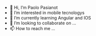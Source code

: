 - 👋 Hi, I’m Paolo Pasianot
- 👀 I’m interested in mobile tecnologys
- 🌱 I’m currently learning Angular and IOS
- 💞️ I’m looking to collaborate on ...
- 📫 How to reach me ...

<!---
Barbapaue/Barbapaue is a ✨ special ✨ repository because its `README.md` (this file) appears on your GitHub profile.
You can click the Preview link to take a look at your changes.
--->
